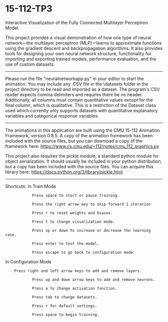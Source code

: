 # 15-112-TP3
Interactive Visualization of the Fully Connected Multilayer Perceptron Model.

This project provides a visual demonstration of how one type of neural network—the multilayer perceptron (MLP)—learns to approximate functions using the gradient descent and backpropagation algorithms. It also provides tools for designing your own neural network structure, functionality for importing and exporting trained models, performance evaluation, and the use of custom datasets.

---------------------------------------------------------------------------

Please run the file "neuralnetworkapp.py" in your editor to start the animation. You may include any .CSV file in the \datasets folder in the project directory to be read and imported as a dataset. The program's CSV reader expects comma delimiters and requires there be no header. Additionally, all columns must contain quantitative values except for the final column, which is qualitative. This is a restriction of the Dataset class used which currently only supports datasets with quantitative explanatory variables and categorical response variables.

---------------------------------------------------------------------------

The animations in this application are built using the CMU 15-112 Animation Framework, version 0.8.5. A copy of the animation framework has been included with the source files, but you can download a copy of the framework here: https://www.cs.cmu.edu/~112/notes/cmu_112_graphics.py

This project also requires the pickle module, a standard python module for object serialization. It should usually be included in your python distribution, but a copy has been included with the source files. You can acquire this library here: https://docs.python.org/3/library/pickle.html

---------------------------------------------------------------------------

Shortcuts:
In Train Mode

                Press space to start or pause training.
		
                Press the right arrow key to skip forward 1 iteration
		
                Press r to reset weights and biases.
		
                Press t to change visualization mode.
		
                Press up or down to increase or decrease the learning rate.
		
                Press enter to test the model.
		
                Press escape to go back to configuration mode.

In Configuration Mode


		Press right and left arrow keys to add and remove layers.
		
             	Press up and down arrow keys to add and remove neurons.
		
             	Press a to change activation function.
		
             	Press tab to change datasets.
		
             	Press r for default settings.
		
             	Press space to begin training.
		
